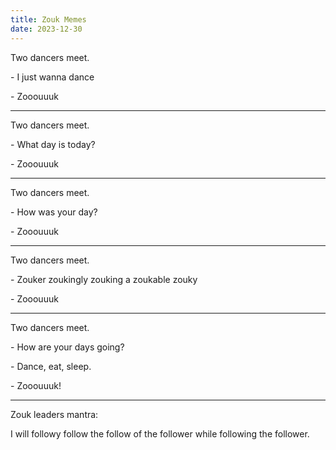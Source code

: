 ```yaml
---
title: Zouk Memes
date: 2023-12-30
---
```


Two dancers meet.

\- I just wanna dance

\- Zooouuuk

---

Two dancers meet.

\- What day is today?

\- Zooouuuk

---

Two dancers meet.

\- How was your day?

\- Zooouuuk

---

Two dancers meet.

\- Zouker zoukingly zouking a zoukable zouky

\- Zooouuuk

---

Two dancers meet.

\- How are your days going?

\- Dance, eat, sleep.

\- Zooouuuk!

---

Zouk leaders mantra:

I will followy follow the follow of the follower while following the follower.
